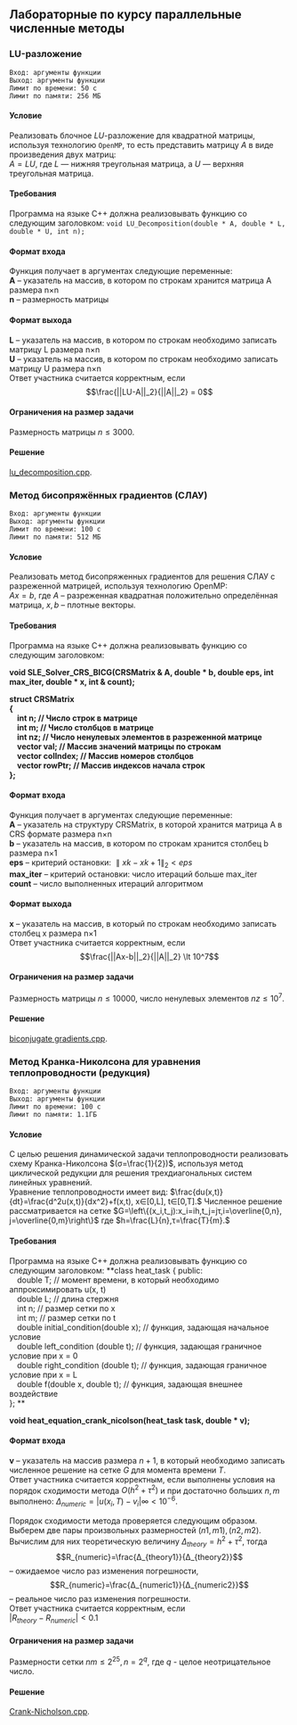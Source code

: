 ## Лабораторные по курсу параллельные численные методы

### LU-разложение
	Вход: аргументы функции
	Выход: аргументы функции
	Лимит по времени: 50 с
	Лимит по памяти: 256 МБ
#### Условие
Реализовать блочное $LU$-разложение для квадратной матрицы, используя технологию `OpenMP`, то есть представить матрицу $A$ в виде произведения двух матриц:  
$A=LU$, где $L$ — нижняя треугольная матрица, а $U$ — верхняя треугольная матрица.
#### Требования
Программа на языке C++ должна реализовывать функцию со следующим заголовком:
`void LU_Decomposition(double * A, double * L, double * U, int n);`
#### Формат входа
Функция получает в аргументах следующие переменные:  
**A** – указатель на массив, в котором по строкам хранится матрица A размера n×n  
**n** – размерность матрицы
#### Формат выхода
**L** – указатель на массив, в котором по строкам необходимо записать матрицу L размера n×n  
**U** – указатель на массив, в котором по строкам необходимо записать матрицу U размера n×n  
Ответ участника считается корректным, если $$\frac{||LU-A||_2}{||A||_2} = 0$$
#### Ограничения на размер задачи
Размерность матрицы $n≤3000.$
#### Решение 
[lu_decomposition.cpp](https://github.com/Banwok/university-courses/blob/main/parallel%20numerical%20methods/lu_decomposition.cpp).

### Метод бисопряжённых градиентов (СЛАУ)
	Вход: аргументы функции
	Выход: аргументы функции
	Лимит по времени: 100 с
	Лимит по памяти: 512 МБ
#### Условие
Реализовать метод бисопряженных градиентов для решения СЛАУ с разреженной матрицей, используя технологию OpenMP:  
$Ax=b$, где $A$ – разреженная квадратная положительно определённая матрица, $x, b$ – плотные векторы.
#### Требования
Программа на языке C++ должна реализовывать функцию со следующим заголовком:

**void SLE_Solver_CRS_BICG(CRSMatrix & A, double * b, double eps, int max_iter, double * x, int & count);**

**struct CRSMatrix  
{  
 int n; // Число строк в матрице  
 int m; // Число столбцов в матрице  
 int nz; // Число ненулевых элементов в разреженной матрице  
 vector  val; // Массив значений матрицы по строкам  
 vector  colIndex; // Массив номеров столбцов  
 vector  rowPtr; // Массив индексов начала строк  
};**
#### Формат входа
Функция получает в аргументах следующие переменные:  
**A** – указатель на структуру CRSMatrix, в которой хранится матрица A в CRS формате размера n×n  
**b** – указатель на массив, в котором по строкам хранится столбец b размера n×1  
**eps** – критерий остановки: $∥xk−xk+1∥_2<eps$  
**max_iter** – критерий остановки: число итераций больше max_iter  
**count** – число выполненных итераций алгоритмом
#### Формат выхода
**x** – указатель на массив, в который по строкам необходимо записать столбец x размера n×1  
Ответ участника считается корректным, если $$\frac{||Ax-b||_2}{||A||_2} \lt 10^7$$
#### Ограничения на размер задачи
Размерность матрицы $n≤10000$, число ненулевых элементов $nz≤10^7$.
#### Решение 
[biconjugate gradients.cpp](https://github.com/Banwok/university-courses/blob/main/parallel%20numerical%20methods/biconjugate%20gradients.cpp).

### Метод Кранка-Николсона для уравнения теплопроводности (редукция)
	Вход: аргументы функции
	Выход: аргументы функции
	Лимит по времени: 100 с
	Лимит по памяти: 1.1ГБ
#### Условие
С целью решения динамической задачи теплопроводности реализовать схему Кранка-Николсона $(σ=\frac{1}{2})$, используя метод циклической редукции для решения трехдиагональных систем линейных уравнений.  
Уравнение теплопроводности имеет вид:
$\frac{du(x,t)}{dt}=\frac{d^2u(x,t)}{dx^2}+f(x,t), x∈[0,L], t∈[0,T].$
Численное решение рассматривается на сетке
$G=\left\{(x_i,t_j):x_i=ih,t_j=jτ,i=\overline{0,n}, j=\overline{0,m}\right\}$
где $h=\frac{L}{n},τ=\frac{T}{m}.$
#### Требования
Программа на языке C++ должна реализовывать функцию со следующим заголовком:
**class heat_task {
public:  
 double T; // момент времени, в который необходимо аппроксимировать u(x, t)  
 double L; // длина стержня  
 int n; // размер сетки по x  
 int m; // размер сетки по t  
 double initial_condition(double x); // функция, задающая начальное условие  
 double left_condition (double t); // функция, задающая граничное условие при x = 0  
 double right_condition (double t); // функция, задающая граничное условие при x = L  
 double f(double x, double t); // функция, задающая внешнее воздействие  
}; **

**void heat_equation_crank_nicolson(heat_task task, double * v);**
#### Формат входа

**v**  – указатель на массив размера  $n+1$, в который необходимо записать численное решение на сетке  $G$ для момента времени  $T$.  
Ответ участника считается корректным, если выполнены условия на порядок сходимости метода  $O(h^2+τ^2)$  и при достаточно больших  $n,m$  выполнено:  $Δ_{numeric}=|u(x_i,T)−v_i|∞<10^{−6}.$

Порядок сходимости метода проверяется следующим образом. Выберем две пары произвольных размерностей  $(n1,m1),(n2,m2)$. Вычислим для них теоретическую величину  $Δ_{theory}=h^2+τ^2$, тогда  
$$R_{numeric}=\frac{Δ_{theory1}}{Δ_{theory2}}$$– ожидаемое число раз изменения погрешности,$$R_{numeric}=\frac{Δ_{numeric1}}{Δ_{numeric2}}$$– реальное число раз изменения погрешности.  
Ответ участника считается корректным, если  
$|R_{theory}−R_{numeric}|<0.1$
#### Ограничения на размер задачи
Размерности сетки $nm≤2^{25}, n=2^q,$ где $q$ - целое неотрицательное число.
#### Решение 
[Crank-Nicholson.cpp](https://github.com/Banwok/university-courses/blob/main/parallel%20numerical%20methods/Crank-Nicholson.cpp).

